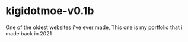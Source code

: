 # kigidotmoe-v0.1b
One of the oldest websites i've ever made, This one is my portfolio that i made back in 2021
